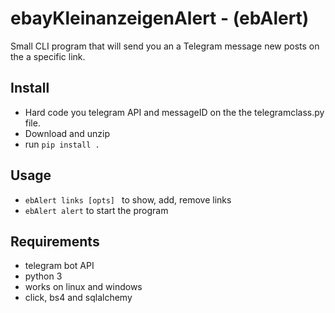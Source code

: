 # ebayKleinanzeigenAlert - (ebAlert)
Small CLI program that will send you an a Telegram message new posts on the a specific link. 

## Install
* Hard code you telegram API and messageID on the the telegramclass.py file. 
* Download and unzip
* run ````pip install .  ````

## Usage
* ```ebAlert links [opts] ``` to show, add, remove links
* ```ebAlert alert``` to start the program

## Requirements
* telegram bot API
* python 3
* works on linux and windows
* click, bs4 and sqlalchemy 